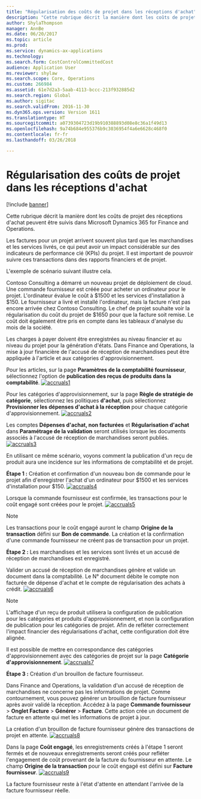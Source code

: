 ```yaml
---
title: "Régularisation des coûts de projet dans les réceptions d'achat"
description: "Cette rubrique décrit la manière dont les coûts de projet des réceptions d'achat peuvent être suivis dans Microsoft Dynamics 365 for Finance and Operations."
author: ShylaThompson
manager: AnnBe
ms.date: 06/20/2017
ms.topic: article
ms.prod: 
ms.service: dynamics-ax-applications
ms.technology: 
ms.search.form: CostControlCommittedCost
audience: Application User
ms.reviewer: shylaw
ms.search.scope: Core, Operations
ms.custom: 266984
ms.assetid: 61e7d2a3-5aab-4113-bccc-213f932885d2
ms.search.region: Global
ms.author: sigitac
ms.search.validFrom: 2016-11-30
ms.dyn365.ops.version: Version 1611
ms.translationtype: HT
ms.sourcegitcommit: a0739304723d19b910388893d08e8c36a1f49d13
ms.openlocfilehash: 9a74b684e955376b9c3036954f4a6e6628c468f0
ms.contentlocale: fr-fr
ms.lasthandoff: 03/26/2018

---
```


# <a name="project-cost-accrual-on-purchase-receipts"></a>Régularisation des coûts de projet dans les réceptions d'achat

[!include [banner](../includes/banner.md)]

Cette rubrique décrit la manière dont les coûts de projet des réceptions d'achat peuvent être suivis dans Microsoft Dynamics 365 for Finance and Operations. 

Les factures pour un projet arrivent souvent plus tard que les marchandises et les services livrés, ce qui peut avoir un impact considérable sur des indicateurs de performance clé (KPIs) du projet. Il est important de pouvroir suivre ces transactions dans des rapports financiers et de projet.

L'exemple de scénario suivant illustre cela. 

Contoso Consulting a démarré un nouveau projet de déploiement de cloud. Une commande fournisseur est créée pour acheter un ordinateur pour le projet. L'ordinateur évalue le coût à $1500 et les services d'installation à $150. Le fournisseur a livré et installé l'ordinateur, mais la facture n'est pas encore arrivée chez Contoso Consulting. Le chef de projet souhaite voir la régularisation du coût du projet de $1650 pour que la facture soit remise. Le coût doit également être pris en compte dans les tableaux d'analyse du mois de la société. 

Les charges à payer doivent être enregistrées au niveau financier et au niveau du projet pour la génération d'états. Dans Finance and Operations, la mise à jour financière de l'accusé de réception de marchandises peut être appliquée à l'article et aux catégories d'approvisionnement. 

Pour les articles, sur la page **Paramètres de la comptabilité fournisseur**, sélectionnez l'option de **publication des reçus de produits dans la comptabilité**.
[![accruals1](./media/accruals1-1024x409.png)](./media/accruals1.png) 

Pour les catégories d'approvisionnement, sur la page **Règle de stratégie de catégorie**, sélectionnez les politiques **d'achat**, puis sélectionnez **Provisionner les dépenses d'achat à la réception** pour chaque catégorie d'approvisionnement.
[![accruals2](./media/accruals2-1024x569.png)](./media/accruals2.png) 

Les comptes **Dépenses d'achat, non facturées** et **Régularisation d'achat** dans **Paramétrage de la validation** seront utilisés lorsque les documents associés à l'accusé de réception de marchandises seront publiés.
[![accruals3](./media/accruals3-1024x429.png)](./media/accruals3.png) 

En utilisant ce même scénario, voyons comment la publication d'un reçu de produit aura une incidence sur les informations de comptabilité et de projet. 

**Étape 1 :** Création et confirmation d'un nouveau bon de commande pour le projet afin d'enregistrer l'achat d'un ordinateur pour $1500 et les services d'installation pour $150.
[![accruals4](./media/accruals4-1024x497.png)](./media/accruals4.png) 

Lorsque la commande fournisseur est confirmée, les transactions pour le coût engagé sont créées pour le projet. 
[![accruals5](./media/accruals5-1024x219.png)](./media/accruals5.png) 

> [!NOTE]
> Les transactions pour le coût engagé auront le champ **Origine de la transaction** défini sur **Bon de commande**. La création et la confirmation d'une commande fournisseur ne créent pas de transaction pour un projet. 

**Étape 2 :** Les marchandises et les services sont livrés et un accusé de réception de marchandises est enregistré. 

Valider un accusé de réception de marchandises génère et valide un document dans la comptabilité. Le N° document débite le compte non facturée de dépense d'achat et le compte de régularisation des achats à crédit. 
[![accruals6](./media/accruals6-1024x214.png)](./media/accruals6.png)

> [!NOTE]
> L'affichage d'un reçu de produit utilisera la configuration de publication pour les catégories et produits d'approvisionnement, et non la configuration de publication pour les catégories de projet. Afin de refléter correctement l'impact financier des régularisations d'achat, cette configuration doit être alignée. 

Il est possible de mettre en correspondance des catégories d'approvisionnement avec des catégories de projet sur la page **Catégorie d'approvisionnement**.
[![accruals7](./media/accruals7-1024x390.png)](./media/accruals7.png)

**Étape 3 :** Création d'un brouillon de facture fournisseur. 

Dans Finance and Operations, la validation d'un accusé de réception de marchandises ne concerne pas les informations de projet. Comme contournement, vous pouvez générer un brouillon de facture fournisseur après avoir validé la réception. Accédez à la page **Commande fournisseur** &gt; **Onglet Facture** &gt; **Générer** &gt; **Facture**. Cette action crée un document de facture en attente qui met les informations de projet à jour. 

La création d'un brouillon de facture fournisseur génère des transactions de projet en attente. 
[![accruals8](./media/accruals8-1024x225.png)](./media/accruals8.png) 

Dans la page **Coût engagé**, les enregistrements créés à l'étape 1 seront fermés et de nouveaux enregistrements seront créés pour refléter l'engagement de coût provenant de la facture du fournisseur en attente. Le champ **Origine de la transaction** pour le coût engagé est défini sur **Facture fournisseur**.
[![accruals9](./media/accruals9-1024x200.png)](./media/accruals9.png)

La facture fournisseur reste à l'état d'attente en attendant l'arrivée de la facture fournisseur réelle.




